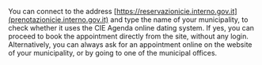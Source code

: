 You can connect to the address [https://reservazionicie.interno.gov.it](prenotazionicie.interno.gov.it) and type the name of your municipality, to check whether it uses the CIE Agenda online dating system. If yes, you can proceed to book the appointment directly from the site, without any login. Alternatively, you can always ask for an appointment online on the website of your municipality, or by going to one of the municipal offices.